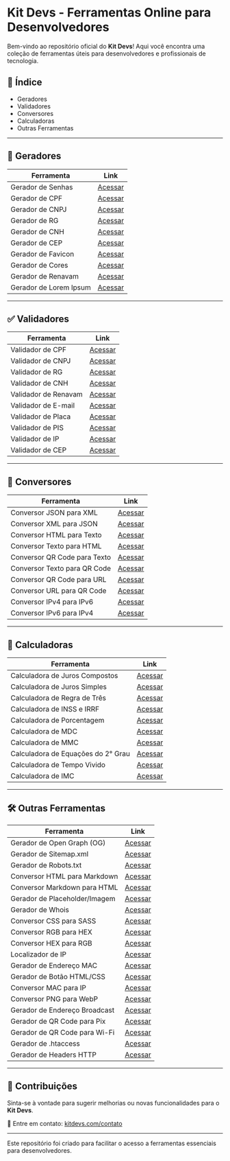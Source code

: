 # Kit Devs - Ferramentas Online para Desenvolvedores  

Bem-vindo ao repositório oficial do **Kit Devs**! Aqui você encontra uma coleção de ferramentas úteis para desenvolvedores e profissionais de tecnologia.  

## 📌 Índice  

- Geradores
- Validadores
- Conversores
- Calculadoras
- Outras Ferramentas  

---

## 🔧 Geradores  

| Ferramenta | Link |
|------------|------|
| Gerador de Senhas | [Acessar](https://kitdevs.com/gerador-senhas) |
| Gerador de CPF | [Acessar](https://kitdevs.com/gerador-cpf) |
| Gerador de CNPJ | [Acessar](https://kitdevs.com/gerador-cnpj) |
| Gerador de RG | [Acessar](https://kitdevs.com/gerador-rg) |
| Gerador de CNH | [Acessar](https://kitdevs.com/gerador-cnh) |
| Gerador de CEP | [Acessar](https://kitdevs.com/gerador-cep) |
| Gerador de Favicon | [Acessar](https://kitdevs.com/gerador-favicon) |
| Gerador de Cores | [Acessar](https://kitdevs.com/gerador-cores) |
| Gerador de Renavam | [Acessar](https://kitdevs.com/gerador-renavam) |
| Gerador de Lorem Ipsum | [Acessar](https://kitdevs.com/gerador-lorem-ipsum) |

---

## ✅ Validadores  

| Ferramenta | Link |
|------------|------|
| Validador de CPF | [Acessar](https://kitdevs.com/validador-cpf) |
| Validador de CNPJ | [Acessar](https://kitdevs.com/validador-cnpj) |
| Validador de RG | [Acessar](https://kitdevs.com/validador-rg) |
| Validador de CNH | [Acessar](https://kitdevs.com/validador-cnh) |
| Validador de Renavam | [Acessar](https://kitdevs.com/validador-renavam) |
| Validador de E-mail | [Acessar](https://kitdevs.com/validador-email) |
| Validador de Placa | [Acessar](https://kitdevs.com/validador-placa) |
| Validador de PIS | [Acessar](https://kitdevs.com/validador-pis) |
| Validador de IP | [Acessar](https://kitdevs.com/validador-ip) |
| Validador de CEP | [Acessar](https://kitdevs.com/validador-cep) |

---

## 🔄 Conversores  

| Ferramenta | Link |
|------------|------|
| Conversor JSON para XML | [Acessar](https://kitdevs.com/conversor-json-xml) |
| Conversor XML para JSON | [Acessar](https://kitdevs.com/conversor-xml-json) |
| Conversor HTML para Texto | [Acessar](https://kitdevs.com/conversor-html-texto) |
| Conversor Texto para HTML | [Acessar](https://kitdevs.com/conversor-texto-html) |
| Conversor QR Code para Texto | [Acessar](https://kitdevs.com/conversor-qr-code-texto) |
| Conversor Texto para QR Code | [Acessar](https://kitdevs.com/conversor-texto-qr-code) |
| Conversor QR Code para URL | [Acessar](https://kitdevs.com/conversor-qr-code-url) |
| Conversor URL para QR Code | [Acessar](https://kitdevs.com/conversor-url-qr-code) |
| Conversor IPv4 para IPv6 | [Acessar](https://kitdevs.com/conversor-ipv4-ipv6) |
| Conversor IPv6 para IPv4 | [Acessar](https://kitdevs.com/conversor-ipv6-ipv4) |

---

## 🧮 Calculadoras

| Ferramenta | Link |
|------------|------|
| Calculadora de Juros Compostos | [Acessar](https://kitdevs.com/calculadora-juros-compostos) |
| Calculadora de Juros Simples | [Acessar](https://kitdevs.com/calculadora-juros-simples) |
| Calculadora de Regra de Três | [Acessar](https://kitdevs.com/calculadora-regra-de-tres) |
| Calculadora de INSS e IRRF | [Acessar](https://kitdevs.com/calculadora-inss-irrf) |
| Calculadora de Porcentagem | [Acessar](https://kitdevs.com/calculadora-porcentagem) |
| Calculadora de MDC | [Acessar](https://kitdevs.com/calculadora-mdc) |
| Calculadora de MMC | [Acessar](https://kitdevs.com/calculadora-mmc) |
| Calculadora de Equações do 2° Grau | [Acessar](https://kitdevs.com/calculadora-equacoes) |
| Calculadora de Tempo Vivido | [Acessar](https://kitdevs.com/calculadora-tempo-vivido) |
| Calculadora de IMC | [Acessar](https://kitdevs.com/calculadora-imc) |

---

## 🛠 Outras Ferramentas  

| Ferramenta | Link |
|------------|------|
| Gerador de Open Graph (OG) | [Acessar](https://kitdevs.com/gerador-open-graph) |
| Gerador de Sitemap.xml | [Acessar](https://kitdevs.com/gerador-sitemap) |
| Gerador de Robots.txt | [Acessar](https://kitdevs.com/gerador-robots) |
| Conversor HTML para Markdown | [Acessar](https://kitdevs.com/conversor-html-markdown) |
| Conversor Markdown para HTML | [Acessar](https://kitdevs.com/conversor-markdown-html) |
| Gerador de Placeholder/Imagem | [Acessar](https://kitdevs.com/gerador-placeholder-imagem) |
| Gerador de Whois | [Acessar](https://kitdevs.com/gerador-whois) |
| Conversor CSS para SASS | [Acessar](https://kitdevs.com/conversor-css-sass) |
| Conversor RGB para HEX | [Acessar](https://kitdevs.com/conversor-rgb-hex) |
| Conversor HEX para RGB | [Acessar](https://kitdevs.com/conversor-hex-rgb) |
| Localizador de IP | [Acessar](https://kitdevs.com/localizador-de-ip) |
| Gerador de Endereço MAC| [Acessar](https://kitdevs.com/mac-generator) |
| Gerador de Botão HTML/CSS | [Acessar](https://kitdevs.com/button-generator) |
| Conversor MAC para IP | [Acessar](https://kitdevs.com/mac-to-ip-converter) |
| Conversor PNG para WebP | [Acessar](https://kitdevs.com/png-to-webp-converter) |
| Gerador de Endereço Broadcast | [Acessar](https://kitdevs.com/broadcast-generator) |
| Gerador de QR Code para Pix | [Acessar](https://kitdevs.com/pix-qr-generator) |
| Gerador de QR Code para Wi-Fi | [Acessar](https://kitdevs.com/wifi-qr-generator) |
| Gerador de .htaccess | [Acessar](https://kitdevs.com/htaccess-generator) |
| Gerador de Headers HTTP | [Acessar](https://kitdevs.com/http-headers-generator) |

---

## 📌 Contribuições  

Sinta-se à vontade para sugerir melhorias ou novas funcionalidades para o **Kit Devs**.  

📧 Entre em contato: [kitdevs.com/contato](https://kitdevs.com/contact)  

---

Este repositório foi criado para facilitar o acesso a ferramentas essenciais para desenvolvedores.
